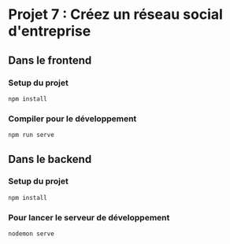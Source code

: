 # Projet 7 : Créez un réseau social d'entreprise

## Dans le **frontend**

### Setup du projet
```
npm install
```

### Compiler pour le développement
```
npm run serve
```


## Dans le **backend**

### Setup du projet
```
npm install
```

### Pour lancer le serveur de développement
```
nodemon serve
```
